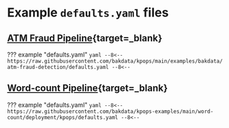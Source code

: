 # Example `defaults.yaml` files

## [ATM Fraud Pipeline](https://github.com/bakdata/kpops/tree/main/examples/bakdata/atm-fraud-detection){target=_blank}

??? example "defaults.yaml"
    ```yaml
        --8<--
        https://raw.githubusercontent.com/bakdata/kpops/main/examples/bakdata/atm-fraud-detection/defaults.yaml
        --8<--
    ```

<!-- dprint-ignore-end -->

## [Word-count Pipeline](https://github.com/bakdata/kpops-examples/tree/main/word-count/deployment/kpops){target=_blank}

<!-- dprint-ignore-start -->

??? example "defaults.yaml"
    ```yaml
    --8<--
    https://raw.githubusercontent.com/bakdata/kpops-examples/main/word-count/deployment/kpops/defaults.yaml
    --8<--
    ```

<!-- dprint-ignore-end -->

